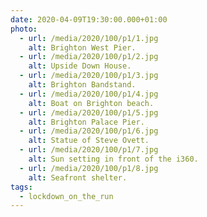 ```yaml
---
date: 2020-04-09T19:30:00.000+01:00
photo:
  - url: /media/2020/100/p1/1.jpg
    alt: Brighton West Pier.
  - url: /media/2020/100/p1/2.jpg
    alt: Upside Down House.
  - url: /media/2020/100/p1/3.jpg
    alt: Brighton Bandstand.
  - url: /media/2020/100/p1/4.jpg
    alt: Boat on Brighton beach.
  - url: /media/2020/100/p1/5.jpg
    alt: Brighton Palace Pier.
  - url: /media/2020/100/p1/6.jpg
    alt: Statue of Steve Ovett.
  - url: /media/2020/100/p1/7.jpg
    alt: Sun setting in front of the i360.
  - url: /media/2020/100/p1/8.jpg
    alt: Seafront shelter.
tags:
  - lockdown_on_the_run
---
```

